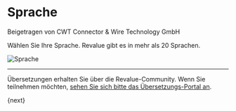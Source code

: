 # Sprache
<span class="text-muted contributed-by">Beigetragen von CWT Connector & Wire Technology GmbH</span>

Wählen Sie Ihre Sprache. Revalue gibt es in mehr als 20 Sprachen.

<img alt="Sprache" class="screenshot" src="{{docs_base_url}}/assets/img/setup-wizard/step-1.png">

---

Übersetzungen erhalten Sie über die Revalue-Community. Wenn Sie teilnehmen möchten, [sehen Sie sich bitte das Übersetzungs-Portal an](http://revaluesoft.com).

{next}
